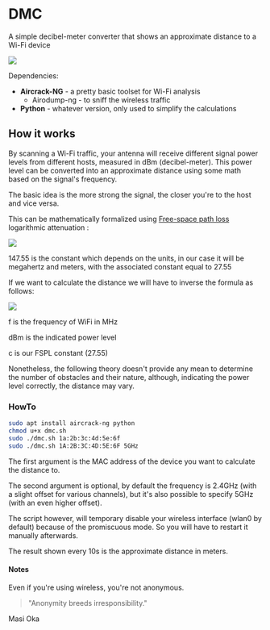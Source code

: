 # DMC
A simple decibel-meter converter that shows an approximate distance to a Wi-Fi device

![](https://raw.githubusercontent.com/cryptolok/DMC/master/logo.png)

Dependencies:
* **Aircrack-NG** - a pretty basic toolset for Wi-Fi analysis
	- Airodump-ng - to sniff the wireless traffic
* **Python** - whatever version, only used to simplify the calculations

## How it works

By scanning a Wi-Fi traffic, your antenna will receive different signal power levels from different hosts, measured in dBm (decibel-meter).
This power level can be converted into an approximate distance using some math based on the signal's frequency.

The basic idea is the more strong the signal, the closer you're to the host and vice versa. 

This can be mathematically formalized using [Free-space path loss](https://en.wikipedia.org/wiki/Free-space_path_loss) logarithmic attenuation :

![](https://wikimedia.org/api/rest_v1/media/math/render/svg/d67383c841df29b0a53dc71afe86ae84683232df)

147.55 is the constant which depends on the units, in our case it will be megahertz and meters, with the associated constant equal to 27.55

If we want to calculate the distance we will have to inverse the formula as follows:

![](https://raw.githubusercontent.com/cryptolok/DMC/master/formula.png)

f is the frequency of WiFi in MHz

dBm is the indicated power level

c is our FSPL constant (27.55)

Nonetheless, the following theory doesn't provide any mean to determine the number of obstacles and their nature, although, indicating the power level correctly, the distance may vary.

### HowTo

```bash
sudo apt install aircrack-ng python
chmod u+x dmc.sh
sudo ./dmc.sh 1a:2b:3c:4d:5e:6f
sudo ./dmc.sh 1A:2B:3C:4D:5E:6F 5GHz
```

The first argument is the MAC address of the device you want to calculate the distance to.

The second argument is optional, by default the frequency is 2.4GHz (with a slight offset for various channels), but it's also possible to specify 5GHz (with an even higher offset).

The script however, will temporary disable your wireless interface (wlan0 by default) because of the promiscuous mode. So you will have to restart it manually afterwards.

The result shown every 10s is the approximate distance in meters.

#### Notes

Even if you're using wireless, you're not anonymous.

> "Anonymity breeds irresponsibility."

Masi Oka

